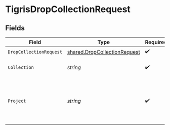 # TigrisDropCollectionRequest


## Fields

| Field                                                                               | Type                                                                                | Required                                                                            | Description                                                                         |
| ----------------------------------------------------------------------------------- | ----------------------------------------------------------------------------------- | ----------------------------------------------------------------------------------- | ----------------------------------------------------------------------------------- |
| `DropCollectionRequest`                                                             | [shared.DropCollectionRequest](../../../pkg/models/shared/dropcollectionrequest.md) | :heavy_check_mark:                                                                  | N/A                                                                                 |
| `Collection`                                                                        | *string*                                                                            | :heavy_check_mark:                                                                  | Collection name to delete.                                                          |
| `Project`                                                                           | *string*                                                                            | :heavy_check_mark:                                                                  | Project name whose db is under target to delete collection.                         |